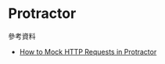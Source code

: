 # Protractor

參考資料

- [How to Mock HTTP Requests in Protractor](https://blog.ng-book.com/how-to-mock-http-requests-in-protractor/)
